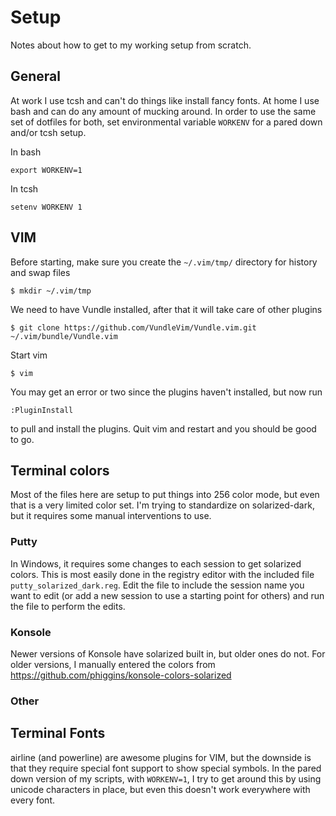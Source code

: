 # Setup
Notes about how to get to my working setup from scratch.
## General
At work I use tcsh and can't do things like install fancy fonts. At home I use bash and can do any amount of mucking around.  In order to use the same set of dotfiles for both, set environmental variable `WORKENV` for a pared down and/or tcsh setup.

In bash
```
export WORKENV=1
```
In tcsh
```
setenv WORKENV 1
```

## VIM
Before starting, make sure you create the `~/.vim/tmp/` directory for history and swap files
```
$ mkdir ~/.vim/tmp
```

We need to have Vundle installed, after that it will take care of other plugins
```
$ git clone https://github.com/VundleVim/Vundle.vim.git ~/.vim/bundle/Vundle.vim
```

Start vim
```
$ vim
```

You may get an error or two since the plugins haven't installed, but now run
```
:PluginInstall
```

to pull and install the plugins. Quit vim and restart and you should be good to go.

## Terminal colors
Most of the files here are setup to put things into 256 color mode, but even that is a very limited color set. I'm trying to standardize on solarized-dark, but it requires some manual interventions to use.
### Putty
In Windows, it requires some changes to each session to get solarized colors. This is most easily done in the registry editor with the included file `putty_solarized_dark.reg`.  Edit the file to include the session name you want to edit (or add a new session to use a starting point for others) and run the file to perform the edits.
### Konsole
Newer versions of Konsole have solarized built in, but older ones do not.  For older versions, I manually entered the colors from https://github.com/phiggins/konsole-colors-solarized
### Other
## Terminal Fonts
airline (and powerline) are awesome plugins for VIM, but the downside is that they require special font support to show special symbols.  In the pared down version of my scripts, with `WORKENV=1`, I try to get around this by using unicode characters in place, but even this doesn't work everywhere with every font.
